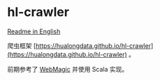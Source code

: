 # hl-crawler

[Readme in English](https://github.com/hualongdata/hl-crawler/blob/master/README-en.md)

爬虫框架 [https://hualongdata.github.io/hl-crawler](https://hualongdata.github.io/hl-crawler) 。

前期参考了 [WebMagic](https://github.com/code4craft/webmagic) 并使用 Scala 实现。
